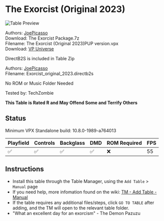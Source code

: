 # The Exorcist (Original 2023)

![Table Preview](../../images/vpx-exorcist.png)

Authors: [JoePicasso](https://vpuniverse.com/profile/15285-joepicasso/)  
Download: The Exorcist Package.7z  
Filename: The Exorcist (Original 2023)PUP version.vpx  
Download: [VP Universe](https://vpuniverse.com/files/file/16530-the-exorcist-original-2023/)

DirectB2S is included in Table Zip

Authors: [JoePicasso](https://vpuniverse.com/profile/15285-joepicasso/)  
Filename: Exorcist_original_2023.directb2s 

No ROM or Music Folder Needed

Tested by: TechZombie

**This Table is Rated R and May Offend Some and Terrify Others**

## Status 

Minimum VPX Standalone build: 10.8.0-1989-a764013

| Playfield | Controls | Backglass | DMD | ROM Required | FPS | 
|-----------|----------|-----------|-----|--------------|-----|
| :white_check_mark: | :white_check_mark: | :white_check_mark: | :white_check_mark: | :x: | 55 |

## Instructions

- Install this table through the Table Manager, using the `Add Table` > `Manual` page
- If you need help, more infomation found on the wiki: [TM - Add Table - Manual](https://github.com/LegendsUnchained/vpx-standalone-alp4k/wiki/%5B04%5D-%F0%9F%A7%A1-TM-%E2%80%90-Other-Features#add-table---manual)
- If the table requires any additional files/steps, click `GO TO TABLE` after adding, and the TM will open to the relevant table folder.
- "What an excellent day for an exorcism" - The Demon Pazuzu

